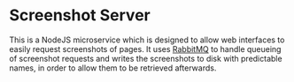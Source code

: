 # Screenshot Server
This is a NodeJS microservice which is designed to allow web interfaces to easily request screenshots of pages. It uses [RabbitMQ](https://www.rabbitmq.com/) to handle queueing of screenshot requests and writes the screenshots to disk with predictable names, in order to allow them to be retrieved afterwards.
